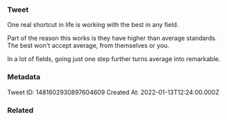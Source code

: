 ### Tweet
One real shortcut in life is working with the best in any field.

Part of the reason this works is they have higher than average standards. The best won't accept average, from themselves or you.

In a lot of fields, going just one step further turns average into remarkable.

### Metadata
Tweet ID: 1481602930897604609
Created At: 2022-01-13T12:24:00.000Z

### Related

